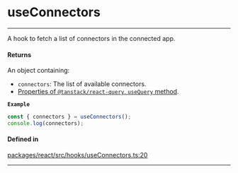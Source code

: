 # useConnectors
---

A hook to fetch a list of connectors in the connected app.

#### Returns

An object containing:
- `connectors`: The list of available connectors.
- [Properties of `@tanstack/react-query`, `useQuery` method](https://tanstack.com/query/latest/docs/framework/react/reference/useQuery).

**`Example`**

```ts
const { connectors } = useConnectors();
console.log(connectors);
```

#### Defined in

[packages/react/src/hooks/useConnectors.ts:20](https://github.com/LeoCourbassier/fuel-connectors/blob/3be030f46c51ceec060dd54c83d891fef5f785a0/packages/react/src/hooks/useConnectors.ts#L20)

___
